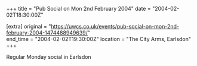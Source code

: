 +++
title = "Pub Social on Mon 2nd February 2004"
date = "2004-02-02T18:30:00Z"

[extra]
original = "https://uwcs.co.uk/events/pub-social-on-mon-2nd-february-2004-1474488949639/"    
end_time = "2004-02-02T19:30:00Z"
location = "The City Arms, Earlsdon"
+++

Regular Monday social in Earlsdon


